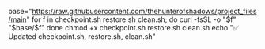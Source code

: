 base="https://raw.githubusercontent.com/thehunterofshadows/project_files/main"
for f in checkpoint.sh restore.sh clean.sh; do
  curl -fsSL -o "$f" "$base/$f"
done
chmod +x checkpoint.sh restore.sh clean.sh
echo "✅ Updated checkpoint.sh, restore.sh, clean.sh"
